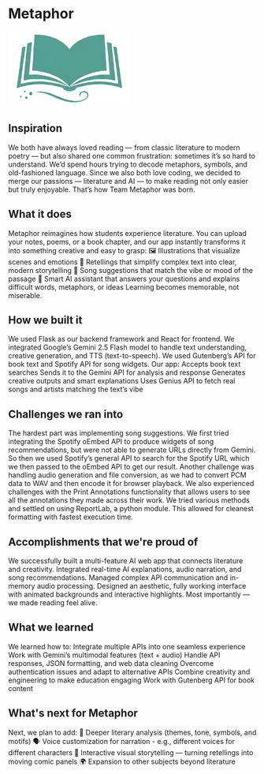 # Metaphor
   ![Metaphor Logo](frontend/public/favicon.ico)

## Inspiration
We both have always loved reading — from classic literature to modern poetry — but also shared one common frustration: sometimes it’s so hard to understand. We’d spend hours trying to decode metaphors, symbols, and old-fashioned language. Since we also both love coding, we decided to merge our passions — literature and AI — to make reading not only easier but truly enjoyable. That’s how Team Metaphor was born.
## What it does
Metaphor reimagines how students experience literature.
You can upload your notes, poems, or a book chapter, and our app instantly transforms it into something creative and easy to grasp:
🖼️ Illustrations that visualize scenes and emotions
📜 Retellings that simplify complex text into clear, modern storytelling
🎵 Song suggestions that match the vibe or mood of the passage
🤖 Smart AI assistant that answers your questions and explains difficult words, metaphors, or ideas
Learning becomes memorable, not miserable.
## How we built it
We used Flask as our backend framework and React for frontend. We integrated Google’s Gemini 2.5 Flash model to handle text understanding, creative generation, and TTS (text-to-speech). We used Gutenberg’s API for book text and Spotify API for song widgets.
Our app:
Accepts book text searches
Sends it to the Gemini API for analysis and response
Generates creative outputs and smart explanations
Uses Genius API to fetch real songs and artists matching the text’s vibe
## Challenges we ran into
The hardest part was implementing song suggestions.
We first tried integrating the Spotify oEmbed API to produce widgets of song recommendations, but were not able to generate URLs directly from Gemini. So then we used Spotify’s general API to search for the Spotify URL which we then passed to the oEmbed API to get our result.
Another challenge was handling audio generation and file conversion, as we had to convert PCM data to WAV and then encode it for browser playback.
We also experienced challenges with the Print Annotations functionality that allows users to see all the annotations they made across their work. We tried various methods and settled on using ReportLab, a python module. This allowed for cleanest formatting with fastest execution time.
## Accomplishments that we're proud of
We successfully built a multi-feature AI web app that connects literature and creativity.
Integrated real-time AI explanations, audio narration, and song recommendations.
Managed complex API communication and in-memory audio processing.
Designed an aesthetic, fully working interface with animated backgrounds and interactive highlights. 
Most importantly — we made reading feel alive.
## What we learned
We learned how to:
Integrate multiple APIs into one seamless experience
Work with Gemini’s multimodal features (text + audio)
Handle API responses, JSON formatting, and web data cleaning
Overcome authentication issues and adapt to alternative APIs
Combine creativity and engineering to make education engaging
Work with Gutenberg API for book content
## What's next for Metaphor
Next, we plan to add:
🧩 Deeper literary analysis (themes, tone, symbols, and motifs)
🗣️ Voice customization for narration - e.g., different voices for different characters
💬 Interactive visual storytelling — turning retellings into moving comic panels
🌍 Expansion to other subjects beyond literature
